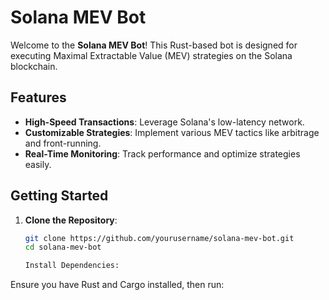 # Solana MEV Bot

Welcome to the **Solana MEV Bot**! This Rust-based bot is designed for executing Maximal Extractable Value (MEV) strategies on the Solana blockchain.

## Features
- **High-Speed Transactions**: Leverage Solana's low-latency network.
- **Customizable Strategies**: Implement various MEV tactics like arbitrage and front-running.
- **Real-Time Monitoring**: Track performance and optimize strategies easily.

## Getting Started
1. **Clone the Repository**:
   ```bash
   git clone https://github.com/yourusername/solana-mev-bot.git
   cd solana-mev-bot

   Install Dependencies:
Ensure you have Rust and Cargo installed, then run:
